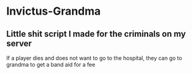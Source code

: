 # Invictus-Grandma

## Little shit script I made for the criminals on my server
If a player dies and does not want to go to the hospital, they can go to grandma to get a band aid for a fee
